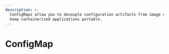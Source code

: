 ```yaml
---
description: >-
  ConfigMaps allow you to decouple configuration artifacts from image content to
  keep containerized applications portable.
---
```


# ConfigMap


